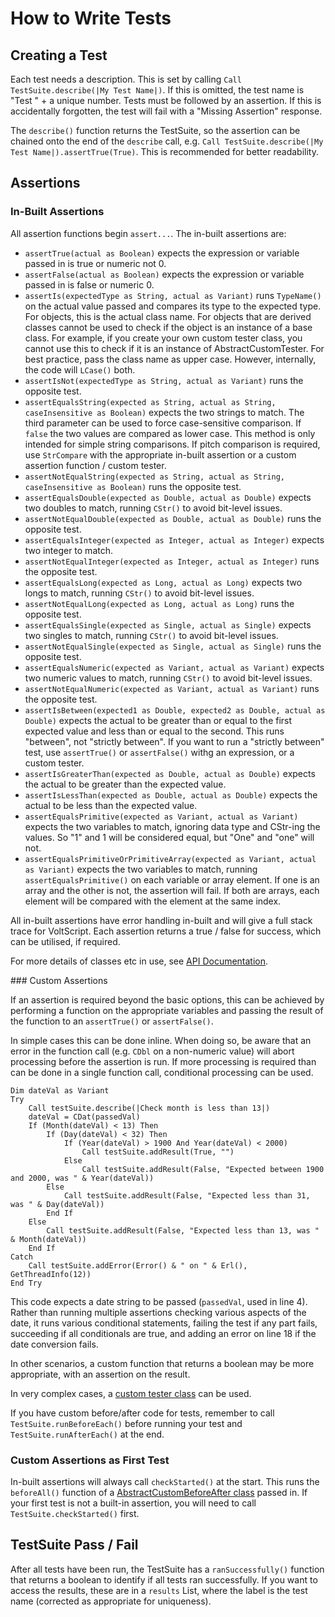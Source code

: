 # How to Write Tests

## Creating a Test

Each test needs a description. This is set by calling `Call TestSuite.describe(|My Test Name|)`. If this is omitted, the test name is "Test " + a unique number. Tests must be followed by an assertion. If this is accidentally forgotten, the test will fail with a "Missing Assertion" response.

The `describe()` function returns the TestSuite, so the assertion can be chained onto the end of the `describe` call, e.g. `Call TestSuite.describe(|My Test Name|).assertTrue(True)`. This is recommended for better readability.

## Assertions

### In-Built Assertions

All assertion functions begin `assert...`. The in-built assertions are:

- `assertTrue(actual as Boolean)` expects the expression or variable passed in is true or numeric not 0.
- `assertFalse(actual as Boolean)` expects the expression or variable passed in is false or numeric 0.
- `assertIs(expectedType as String, actual as Variant)` runs `TypeName()` on the actual value passed and compares its type to the expected type. For objects, this is the actual class name. For objects that are derived classes cannot be used to check if the object is an instance of a base class. For example, if you create your own custom tester class, you cannot use this to check if it is an instance of AbstractCustomTester. For best practice, pass the class name as upper case. However, internally, the code will `LCase()` both.
- `assertIsNot(expectedType as String, actual as Variant)` runs the opposite test.
- `assertEqualsString(expected as String, actual as String, caseInsensitive as Boolean)` expects the two strings to match. The third parameter can be used to force case-sensitive comparison. If `false` the two values are compared as lower case. This method is only intended for simple string comparisons. If pitch comparison is required, use `StrCompare` with the appropriate in-built assertion or a custom assertion function / custom tester.
- `assertNotEqualString(expected as String, actual as String, caseInsensitive as Boolean)` runs the opposite test.
- `assertEqualsDouble(expected as Double, actual as Double)` expects two doubles to match, running `CStr()` to avoid bit-level issues.
- `assertNotEqualDouble(expected as Double, actual as Double)` runs the opposite test.
- `assertEqualsInteger(expected as Integer, actual as Integer)` expects two integer to match.
- `assertNotEqualInteger(expected as Integer, actual as Integer)` runs the opposite test.
- `assertEqualsLong(expected as Long, actual as Long)` expects two longs to match, running `CStr()` to avoid bit-level issues.
- `assertNotEqualLong(expected as Long, actual as Long)` runs the opposite test.
- `assertEqualsSingle(expected as Single, actual as Single)` expects two singles to match, running `CStr()` to avoid bit-level issues.
- `assertNotEqualSingle(expected as Single, actual as Single)` runs the opposite test.
- `assertEqualsNumeric(expected as Variant, actual as Variant)` expects two numeric values to match, running `CStr()` to avoid bit-level issues.
- `assertNotEqualNumeric(expected as Variant, actual as Variant)` runs the opposite test.
- `assertIsBetween(expected1 as Double, expected2 as Double, actual as Double)` expects the actual to be greater than or equal to the first expected value and less than or equal to the second. This runs "between", not "strictly between". If you want to run a "strictly between" test, use `assertTrue()` or `assertFalse()` withg an expression, or a custom tester.
- `assertIsGreaterThan(expected as Double, actual as Double)` expects the actual to be greater than the expected value.
- `assertIsLessThan(expected as Double, actual as Double)` expects the actual to be less than the expected value.
- `assertEqualsPrimitive(expected as Variant, actual as Variant)` expects the two variables to match, ignoring data type and CStr-ing the values. So "1" and 1 will be considered equal, but "One" and "one" will not.
- `assertEqualsPrimitiveOrPrimitiveArray(expected as Variant, actual as Variant)` expects the two variables to match, running `assertEqualsPrimitive()` on each variable or array element. If one is an array and the other is not, the assertion will fail. If both are arrays, each element will be compared with the element at the same index.

All in-built assertions have error handling in-built and will give a full stack trace for VoltScript. Each assertion returns a true / false for success, which can be utilised, if required.

For more details of classes etc in use, see [API Documentation](../references/apidocs/index.html).

### Custom Assertions

If an assertion is required beyond the basic options, this can be achieved by performing a function on the appropriate variables and passing the result of the function to an `assertTrue()` or `assertFalse()`.

In simple cases this can be done inline. When doing so, be aware that an error in the function call (e.g. `CDbl` on a non-numeric value) will abort processing before the assertion is run. If more processing is required than can be done in a single function call, conditional processing can be used.

```vbscript linenums="1"
Dim dateVal as Variant
Try
	Call testSuite.describe(|Check month is less than 13|)
    dateVal = CDat(passedVal)
	If (Month(dateVal) < 13) Then
        If (Day(dateVal) < 32) Then
            If (Year(dateVal) > 1900 And Year(dateVal) < 2000)
    		    Call testSuite.addResult(True, "")
            Else
                Call testSuite.addResult(False, "Expected between 1900 and 2000, was " & Year(dateVal))
	    Else
		    Call testSuite.addResult(False, "Expected less than 31, was " & Day(dateVal))
    	End If
	Else
		Call testSuite.addResult(False, "Expected less than 13, was " & Month(dateVal))
	End If
Catch
    Call testSuite.addError(Error() & " on " & Erl(), GetThreadInfo(12))
End Try
```

This code expects a date string to be passed (`passedVal`, used in line 4). Rather than running multiple assertions checking various aspects of the date, it runs various conditional statements, failing the test if any part fails, succeeding if all conditionals are true, and adding an error on line 18 if the date conversion fails.

In other scenarios, a custom function that returns a boolean may be more appropriate, with an assertion on the result.

In very complex cases, a [custom tester class](./customtester.md) can be used.

If you have custom before/after code for tests, remember to call `TestSuite.runBeforeEach()` before running your test and `TestSuite.runAfterEach()` at the end.

### Custom Assertions as First Test

In-built assertions will always call `checkStarted()` at the start. This runs the `beforeAll()` function of a [AbstractCustomBeforeAfter class](./BeforeAfterTester.md) passed in. If your first test is not a built-in assertion, you will need to call `TestSuite.checkStarted()` first.

## TestSuite Pass / Fail

After all tests have been run, the TestSuite has a `ranSuccessfully()` function that returns a boolean to identify if all tests ran successfully. If you want to access the results, these are in a `results` List, where the label is the test name (corrected as appropriate for uniqueness).